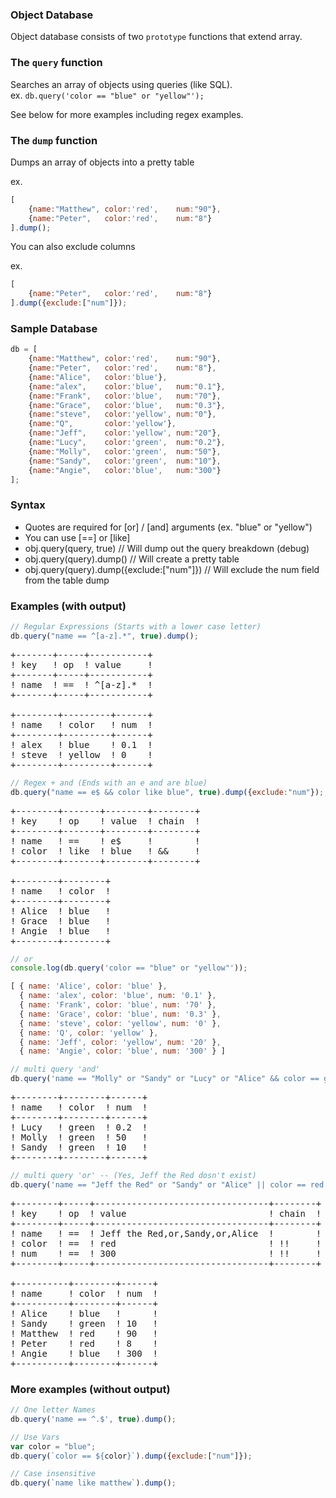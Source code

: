 ### Object Database

Object database consists of two `prototype` functions that extend array.

### The `query` function

Searches an array of objects using queries (like SQL).  
ex. `db.query('color == "blue" or "yellow"');`

See below for more examples including regex examples.


### The `dump` function

Dumps an array of objects into a pretty table

ex. 
```javascript
[
    {name:"Matthew", color:'red',    num:"90"},
    {name:"Peter",   color:'red',    num:"8"}
].dump();
```

You can also exclude columns

ex. 
```javascript 
[
    {name:"Peter",   color:'red',    num:"8"}
].dump({exclude:["num"]});
```


### Sample Database

```javascript
db = [
    {name:"Matthew", color:'red',    num:"90"},
    {name:"Peter",   color:'red',    num:"8"},
    {name:"Alice",   color:'blue'},
    {name:"alex",    color:'blue',   num:"0.1"},
    {name:"Frank",   color:'blue',   num:"70"},
    {name:"Grace",   color:'blue',   num:"0.3"},
    {name:"steve",   color:'yellow', num:"0"},
    {name:"Q",       color:'yellow'},
    {name:"Jeff",    color:'yellow', num:"20"},
    {name:"Lucy",    color:'green',  num:"0.2"},
    {name:"Molly",   color:'green',  num:"50"},
    {name:"Sandy",   color:'green',  num:"10"},
    {name:"Angie",   color:'blue',   num:"300"}
];
```

### Syntax

- Quotes are required for [or] / [and] arguments (ex. "blue" or "yellow")
- You can use [==] or [like]
- obj.query(query, true) // Will dump out the query breakdown (debug)
- obj.query(query).dump() // Will create a pretty table
- obj.query(query).dump({exclude:["num"]}) // Will exclude the num field from the table dump

### Examples (with output)

```javascript
// Regular Expressions (Starts with a lower case letter)
db.query("name == ^[a-z].*", true).dump();
```
<pre>
+-------+-----+-----------+
! key   ! op  ! value     !
+-------+-----+-----------+
! name  ! ==  ! ^[a-z].*  !
+-------+-----+-----------+

+--------+---------+------+
! name   ! color   ! num  !
+--------+---------+------+
! alex   ! blue    ! 0.1  !
! steve  ! yellow  ! 0    !
+--------+---------+------+
</pre>

```javascript
// Regex + and (Ends with an e and are blue)
db.query("name == e$ && color like blue", true).dump({exclude:"num"});;
```
<pre>
+--------+-------+--------+--------+
! key    ! op    ! value  ! chain  !
+--------+-------+--------+--------+
! name   ! ==    ! e$     !        !
! color  ! like  ! blue   ! &&     !
+--------+-------+--------+--------+

+--------+--------+
! name   ! color  !
+--------+--------+
! Alice  ! blue   !
! Grace  ! blue   !
! Angie  ! blue   !
+--------+--------+
</pre>

```javascript
// or
console.log(db.query('color == "blue" or "yellow"'));

[ { name: 'Alice', color: 'blue' },
  { name: 'alex', color: 'blue', num: '0.1' },
  { name: 'Frank', color: 'blue', num: '70' },
  { name: 'Grace', color: 'blue', num: '0.3' },
  { name: 'steve', color: 'yellow', num: '0' },
  { name: 'Q', color: 'yellow' },
  { name: 'Jeff', color: 'yellow', num: '20' },
  { name: 'Angie', color: 'blue', num: '300' } ]
```

```javascript
// multi query 'and'
db.query('name == "Molly" or "Sandy" or "Lucy" or "Alice" && color == green').dump();
```
<pre>
+--------+--------+------+
! name   ! color  ! num  !
+--------+--------+------+
! Lucy   ! green  ! 0.2  !
! Molly  ! green  ! 50   !
! Sandy  ! green  ! 10   !
+--------+--------+------+
</pre>

```javascript
// multi query 'or' -- (Yes, Jeff the Red dosn't exist)
db.query('name == "Jeff the Red" or "Sandy" or "Alice" || color == red || num == 300', true).dump();
```
<pre>
+--------+-----+---------------------------------+--------+
! key    ! op  ! value                           ! chain  !
+--------+-----+---------------------------------+--------+
! name   ! ==  ! Jeff the Red,or,Sandy,or,Alice  !        !
! color  ! ==  ! red                             ! !!     !
! num    ! ==  ! 300                             ! !!     !
+--------+-----+---------------------------------+--------+

+----------+--------+------+
! name     ! color  ! num  !
+----------+--------+------+
! Alice    ! blue   !      !
! Sandy    ! green  ! 10   !
! Matthew  ! red    ! 90   !
! Peter    ! red    ! 8    !
! Angie    ! blue   ! 300  !
+----------+--------+------+
</pre>

### More examples (without output)

```javascript
// One letter Names
db.query('name == ^.$', true).dump();

// Use Vars
var color = "blue";
db.query(`color == ${color}`).dump({exclude:["num"]});

// Case insensitive
db.query(`name like matthew`).dump();

```
